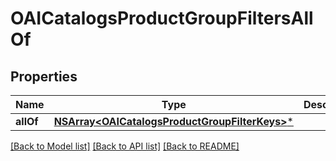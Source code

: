 # OAICatalogsProductGroupFiltersAllOf

## Properties
Name | Type | Description | Notes
------------ | ------------- | ------------- | -------------
**allOf** | [**NSArray&lt;OAICatalogsProductGroupFilterKeys&gt;***](OAICatalogsProductGroupFilterKeys.md) |  | [optional] 

[[Back to Model list]](../README.md#documentation-for-models) [[Back to API list]](../README.md#documentation-for-api-endpoints) [[Back to README]](../README.md)


